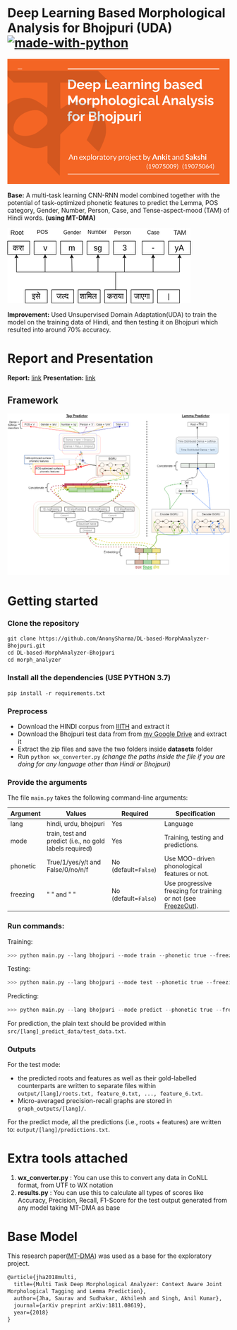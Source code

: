 
# Deep Learning Based Morphological Analysis for Bhojpuri (UDA) [![made-with-python](https://img.shields.io/badge/Made%20with-Python-1f425f.svg)](https://www.python.org/)

![image](https://github.com/AnonySharma/DL-based-MorphAnalyzer-Bhojpuri/blob/master/front.png)

**Base:**
A multi-task learning CNN-RNN model combined together with the potential of task-optimized phonetic features to predict the Lemma, POS category, Gender, Number, Person, Case, and Tense-aspect-mood (TAM) of Hindi words. **(using MT-DMA)**

![image](https://github.com/AnonySharma/DL-based-MorphAnalyzer-Bhojpuri/blob/master/morph_analyzer/src/images/sample.png)

**Improvement:**
Used Unsupervised Domain Adaptation(UDA) to train the model on the training data of Hindi, and then testing it on Bhojpuri which resulted into around 70% accuracy.


# Report and Presentation
**Report:** [link](https://drive.google.com/file/d/1eLaWkbN1VAmueGimYe4nlvPkkDK6VYxi/view?usp=sharing)
**Presentation:** [link](https://docs.google.com/presentation/d/1Hn_99vbOGmUy2mSKo6tzJixyGDQP0pV6tnliOTlh9Yw/edit?usp=sharing)

## Framework

![image2](https://github.com/AnonySharma/DL-based-MorphAnalyzer-Bhojpuri/blob/master/morph_analyzer/src/images/morph_analyzer_model.png)

# Getting started

### Clone the repository

```
git clone https://github.com/AnonySharma/DL-based-MorphAnalyzer-Bhojpuri.git
cd DL-based-MorphAnalyzer-Bhojpuri
cd morph_analyzer
```
### Install all the dependencies (USE PYTHON 3.7)

```
pip install -r requirements.txt
```
### Preprocess

 - Download the HINDI corpus from [IIITH](http://ltrc.iiit.ac.in/hutb_release/)  and extract it
 - Download the Bhojpuri test data from from [my Google Drive](https://drive.google.com/file/d/1yVYqoi8DX1QqJkEtZtmMUrev1ji3wLYD/view?usp=sharing) and extract it
 - Extract the zip files and save the two folders inside **datasets** folder
 - Run `python wx_converter.py` *(change the paths inside the file if you are doing for any language other than Hindi or Bhojpuri)* 

### Provide the arguments

The file `main.py` takes the following command-line arguments: 

| Argument | Values | Required | Specification |
| ------- | ------- | ------------- | ------------ |
| lang     | hindi, urdu, bhojpuri  | Yes | Language |
| mode     | train, test and predict (i.e., no gold labels required) | Yes |  Training, testing and predictions. |
| phonetic | True/1/yes/y/t and False/0/no/n/f | No (default=`False`) | Use MOO-driven phonological features or not. |
| freezing | "       "      and "       " | No (default=`False`) | Use progressive freezing for training or not (see [FreezeOut](https://arxiv.org/abs/1706.04983)). |

### Run commands: 
Training:
```python
>>> python main.py --lang bhojpuri --mode train --phonetic true --freezing true
```

Testing:
```python
>>> python main.py --lang bhojpuri --mode test --phonetic true --freezing true 
```

Predicting:
```python
>>> python main.py --lang bhojpuri --mode predict --phonetic true --freezing true 
```

For prediction, the plain text should be provided within `src/[lang]_predict_data/test_data.txt`.

### Outputs

For the test mode:

- the predicted roots and features as well as their gold-labelled counterparts are written to separate files within `output/[lang]/roots.txt, feature_0.txt, ..., feature_6.txt`.
- Micro-averaged precision-recall graphs are stored in `graph_outputs/[lang]/`.

For the predict mode, all the predictions (i.e., roots + features) are written to: `output/[lang]/predictions.txt`.

# Extra tools attached

 1. **wx_converter.py** : You can use this to convert any data in CoNLL format, from UTF to WX notation
 2. **results.py** : You can use this to calculate all types of scores like Accuracy, Precision, Recall, F1-Score for the test output generated from any model taking MT-DMA as base

# Base Model

This research paper([MT-DMA](https://arxiv.org/ftp/arxiv/papers/1811/1811.08619.pdf)) was used as a base for the exploratory project. 
```
@article{jha2018multi,
  title={Multi Task Deep Morphological Analyzer: Context Aware Joint Morphological Tagging and Lemma Prediction},
  author={Jha, Saurav and Sudhakar, Akhilesh and Singh, Anil Kumar},
  journal={arXiv preprint arXiv:1811.08619},
  year={2018}
}
```
